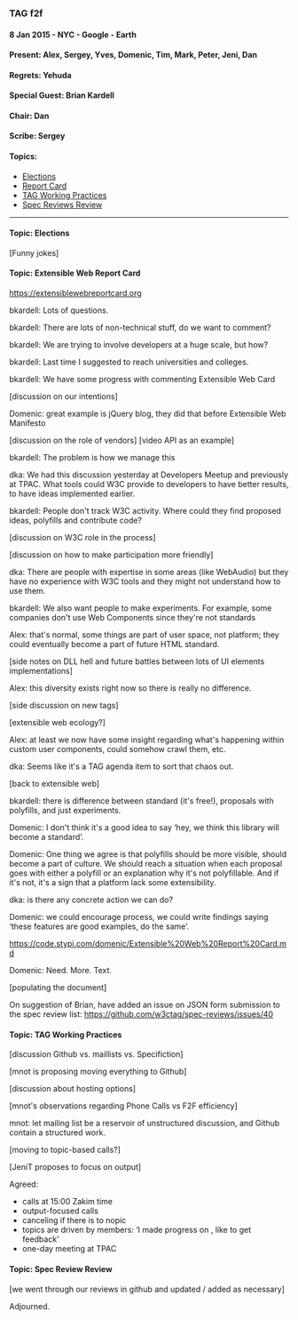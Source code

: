### TAG f2f
#### 8 Jan 2015 - NYC - Google - Earth

#### Present: Alex, Sergey, Yves, Domenic, Tim, Mark, Peter, Jeni, Dan
#### Regrets: Yehuda
#### Special Guest: Brian Kardell

#### Chair: Dan
#### Scribe: Sergey

#### Topics:
- <a href="#elections">Elections</a>
- <a href="#reportcard">Report Card</a>
- <a href="#practices">TAG Working Practices</a>
- <a href="#reviews">Spec Reviews Review</a>

---

<a name="elections"></a>
#### Topic: Elections

[Funny jokes]

<a name="reportcard"></a>
#### Topic: Extensible Web Report Card 

https://extensiblewebreportcard.org

bkardell: Lots of questions.

bkardell: There are lots of non-technical stuff, do we want to comment?

bkardell: We are trying to involve developers at a huge scale, but how?

bkardell: Last time I suggested to reach universities and colleges.

bkardell: We have some progress with commenting Extensible Web Card

[discussion on our intentions]

Domenic: great example is jQuery blog, they did that before Extensible Web Manifesto

[discussion on the role of vendors]
[video API as an example]

bkardell: The problem is how we manage this

dka: We had this discussion yesterday at Developers Meetup and previously at TPAC. What tools could W3C provide to developers to have better results, to have ideas implemented earlier.

bkardell: People don't track W3C activity. Where could they find proposed ideas, polyfills and contribute code?

[discussion on W3C role in the process]

[discussion on how to make participation more friendly]

dka: There are people with expertise in some areas (like WebAudio) but they have no experience with W3C tools and they might not understand how to use them.

bkardell: We also want people to make experiments. For example, some companies don't use Web Components since they're not standards

Alex: that's normal, some things are part of user space, not platform; they could eventually become a part of future HTML standard.

[side notes on DLL hell and future battles between lots of UI elements implementations]

Alex: this diversity exists right now so there is really no difference.

[side discussion on new tags]

[extensible web ecology?]

Alex: at least we now have some insight regarding what's happening within custom user components, could somehow crawl them, etc.

dka: Seems like it's a TAG agenda item to sort that chaos out.

[back to extensible web]

bkardell: there is difference between standard (it's free!), proposals with polyfills, and just experiments.

Domenic: I don't think it's a good idea to say ‘hey, we think this library will become a standard’.

Domenic: One thing we agree is that polyfills should be more visible, should become a part of culture. We should reach a situation when each proposal goes with either a polyfill or an explanation why it's not polyfillable. And if it's not, it's a sign that a platform lack some extensibility.

dka: is there any concrete action we can do?

Domenic: we could encourage process, we could write findings saying ‘these features are good examples, do the same’.

https://code.stypi.com/domenic/Extensible%20Web%20Report%20Card.md

Domenic: Need. More. Text.

[populating the document]

On suggestion of Brian, have added an issue on JSON form submission to the spec review list: https://github.com/w3ctag/spec-reviews/issues/40

<a name="practices"></a>
#### Topic: TAG Working Practices

[discussion Github vs. maillists vs. Specifiction]

[mnot is proposing moving everything to Github]

[discussion about hosting options]

[mnot's observations regarding Phone Calls vs F2F efficiency]

mnot: let mailing list be a reservoir of unstructured discussion, and Github contain a structured work.

[moving to topic-based calls?]

[JeniT proposes to focus on output]

Agreed:
- calls at 15:00 Zakim time
- output-focused calls
- canceling if there is to nopic
- topics are driven by members: ‘I made progress on <XYZ>, like to get feedback’
- one-day meeting at TPAC

<a name="reviews"></a>
#### Topic: Spec Review Review

[we went through our reviews in github and updated / added as necessary]

<SO META>

Adjourned.